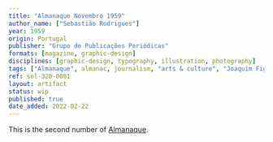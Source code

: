 ```yaml
---
title: "Almanaque Novembro 1959"
author_name: ["Sebastião Rodrigues"]
year: 1959
origin: Portugal
publisher: "Grupo de Publicações Periódicas"
formats: [magazine, graphic-design]
disciplines: [graphic-design, typography, illustration, photography]
tags: ["Almanaque", almanac, journalism, "arts & culture", "Joaquim Figueiredo Magalhães"]
ref: sol-320-0001
layout: artifact
status: wip
published: true
date_added: 2022-02-22
---
```


<p>This is the second number of <a class="text cat-link publisher" href="/tags/almanaque/">Almanaque</a>.</p>
